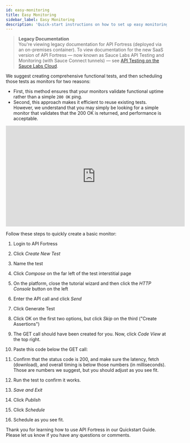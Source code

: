 ```yaml
---
id: easy-monitoring
title: Easy Monitoring
sidebar_label: Easy Monitoring
description: 'Quick-start instructions on how to set up easy monitoring with API fortress.'
---
```


<head>
  <meta name="robots" content="noindex" />
</head>

> **Legacy Documentation**<br/>You're viewing legacy documentation for API Fortress (deployed via an on-premises container). To view documentation for the new SaaS version of API Fortress &#8212; now known as Sauce Labs API Testing and Monitoring (with Sauce Connect tunnels) &#8212; see [API Testing on the Sauce Labs Cloud](/api-testing/).

We suggest creating comprehensive functional tests, and then scheduling those tests as monitors for two reasons:

- First, this method ensures that your monitors validate functional uptime rather than a simple `200 OK` ping.
- Second, this approach makes it efficient to reuse existing tests. However, we understand that you may simply be looking for a simple monitor that validates that the 200 OK is returned, and performance is acceptable.

<iframe width="560" height="315" src="https://www.youtube.com/embed/-RDh1ukLN8w" frameborder="0" allow="accelerometer; autoplay; clipboard-write; encrypted-media; gyroscope; picture-in-picture" allowfullscreen></iframe>

Follow these steps to quickly create a basic monitor:

1. Login to API Fortress
2. Click _Create New Test_
3. Name the test
4. Click _Compose_ on the far left of the test interstitial page
5. On the platform, close the tutorial wizard and then click the _HTTP Console_ button on the left
6. Enter the API call and click _Send_
7. Click Generate Test
8. Click OK on the first two options, but click _Skip_ on the third ("Create Assertions")
9. The GET call should have been created for you. Now, click _Code View_ at the top right.
10. Paste this code below the GET call:

    <assert-is expression="payload\_response.statusCode=&apos;200&apos;" type="integer"/>
    <assert-less expression="payload\_response.metrics.latency" value="350"/> <assert-less expression="payload\_response.metrics.fetch" value="300"/> <assert-less expression="payload\_response.metrics.overall" value="650"/>

11. Confirm that the status code is 200, and make sure the latency, fetch (download), and overall timing is below those numbers (in milliseconds). Those are numbers we suggest, but you should adjust as you see fit.
12. Run the test to confirm it works.
13. _Save and Exit_
14. Click _Publish_
15. Click _Schedule_
16. Schedule as you see fit.

Thank you for learning how to use API Fortress in our Quickstart Guide. Please let us know if you have any questions or comments.
